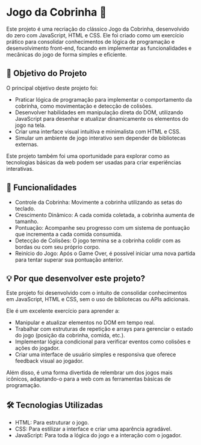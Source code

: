 # Jogo da Cobrinha 🐍

Este projeto é uma recriação do clássico Jogo da Cobrinha, desenvolvido do zero com JavaScript, HTML e CSS. 
Ele foi criado como um exercício prático para consolidar conhecimentos de lógica de programação e desenvolvimento front-end, focando em implementar as funcionalidades e mecânicas do jogo de forma simples e eficiente.

## 🎯 Objetivo do Projeto

O principal objetivo deste projeto foi:

- Praticar lógica de programação para implementar o comportamento da cobrinha, como movimentação e detecção de colisões.
- Desenvolver habilidades em manipulação direta do DOM, utilizando JavaScript para desenhar e atualizar dinamicamente os elementos do jogo na tela.
- Criar uma interface visual intuitiva e minimalista com HTML e CSS.
- Simular um ambiente de jogo interativo sem depender de bibliotecas externas.

Este projeto também foi uma oportunidade para explorar como as tecnologias básicas da web podem ser usadas para criar experiências interativas.

## 🚀 Funcionalidades

- Controle da Cobrinha: Movimente a cobrinha utilizando as setas do teclado.
- Crescimento Dinâmico: A cada comida coletada, a cobrinha aumenta de tamanho.
- Pontuação: Acompanhe seu progresso com um sistema de pontuação que incrementa a cada comida consumida.
- Detecção de Colisões: O jogo termina se a cobrinha colidir com as bordas ou com seu próprio corpo.
- Reinício do Jogo: Após o Game Over, é possível iniciar uma nova partida para tentar superar sua pontuação anterior.

## 💡 Por que desenvolver este projeto?

Este projeto foi desenvolvido com o intuito de consolidar conhecimentos em JavaScript, HTML e CSS, sem o uso de bibliotecas ou APIs adicionais.

Ele é um excelente exercício para aprender a:

- Manipular e atualizar elementos no DOM em tempo real.
- Trabalhar com estruturas de repetição e arrays para gerenciar o estado do jogo (posição da cobrinha, comida, etc.).
- Implementar lógica condicional para verificar eventos como colisões e ações do jogador.
- Criar uma interface de usuário simples e responsiva que oferece feedback visual ao jogador.

Além disso, é uma forma divertida de relembrar um dos jogos mais icônicos, adaptando-o para a web com as ferramentas básicas de programação.

## 🛠 Tecnologias Utilizadas
- HTML: Para estruturar o jogo.
- CSS: Para estilizar a interface e criar uma aparência agradável.
- JavaScript: Para toda a lógica do jogo e a interação com o jogador.
